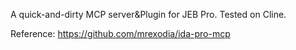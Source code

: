 A quick-and-dirty MCP server&Plugin for JEB Pro.
Tested on Cline.

Reference: https://github.com/mrexodia/ida-pro-mcp